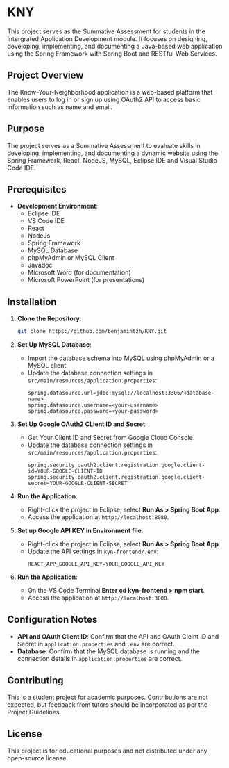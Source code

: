 # KNY
This project serves as the Summative Assessment for students in the Intergrated Application Development module.  It focuses on designing, developing, implementing, and documenting a Java-based web application using the Spring Framework with Spring Boot and RESTful Web Services.

## Project Overview
The Know-Your-Neighborhood application is a web-based platform that enables users to log in or sign up using OAuth2 API to access basic information such as name and email.

## Purpose
The project serves as a Summative Assessment to evaluate skills in developing, implementing, and documenting a dynamic website using the Spring Framework, React, NodeJS, MySQL, Eclipse IDE and Visual Studio Code IDE.

## Prerequisites
- **Development Environment**:
  - Eclipse IDE
  - VS Code IDE
  - React
  - NodeJs
  - Spring Framework
  - MySQL Database
  - phpMyAdmin or MySQL Client
  - Javadoc
  - Microsoft Word (for documentation)
  - Microsoft PowerPoint (for presentations)

## Installation
1. **Clone the Repository**:
   ```bash
   git clone https://github.com/benjamintzh/KNY.git
   ```

2. **Set Up MySQL Database**:
   - Import the database schema into MySQL using phpMyAdmin or a MySQL client.
   - Update the database connection settings in `src/main/resources/application.properties`:
     ```properties
     spring.datasource.url=jdbc:mysql://localhost:3306/<database-name>
     spring.datasource.username=<your-username>
     spring.datasource.password=<your-password>
     ```

3. **Set Up Google OAuth2 CLient ID and Secret**:
   - Get Your Client ID and Secret from Google Cloud Console.
   - Update the database connection settings in `src/main/resources/application.properties`:
     ```properties
     spring.security.oauth2.client.registration.google.client-id=YOUR-GOOGLE-CLIENT-ID
     spring.security.oauth2.client.registration.google.client-secret=YOUR-GOOGLE-CLIENT-SECRET
     ```

4. **Run the Application**:
   - Right-click the project in Eclipse, select **Run As > Spring Boot App**.
   - Access the application at `http://localhost:8080`.
  
5. **Set up Google API KEY in Environment file**:
   - Right-click the project in Eclipse, select **Run As > Spring Boot App**.
   - Update the API settings in `kyn-frontend/.env`:
     ```.env
     REACT_APP_GOOGLE_API_KEY=YOUR_GOOGLE_API_KEY
     ```

6. **Run the Application**:
   - On the VS Code Terminal **Enter cd kyn-frontend > npm start**.
   - Access the application at `http://localhost:3000`.

## Configuration Notes
- **API and OAuth Client ID**: Confirm that the API and OAuth Cleint ID and Secret in `application.properties` and `.env` are correct.
- **Database**: Confirm that the MySQL database is running and the connection details in `application.properties` are correct.

## Contributing
This is a student project for academic purposes. Contributions are not expected, but feedback from tutors should be incorporated as per the Project Guidelines.

## License
This project is for educational purposes and not distributed under any open-source license.
